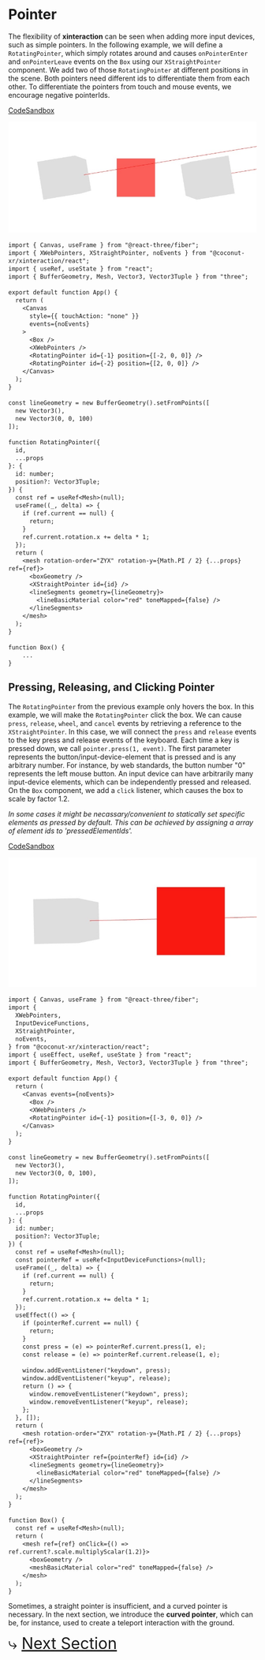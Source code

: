 # Pointer

The flexibility of **xinteraction** can be seen when adding more input devices, such as simple pointers. In the following example, we will define a `RotatingPointer`, which simply rotates around and causes `onPointerEnter` and `onPointerLeave` events on the `Box` using our `XStraightPointer` component. We add two of those `RotatingPointer` at different positions in the scene. Both pointers need different ids to differentiate them from each other. To differentiate the pointers from touch and mouse events, we encourage negative pointerIds.

[CodeSandbox](https://codesandbox.io/s/xinteraction-pointer-f7rq5n?file=/src/app.tsx)

![Screenshot](./pointing.jpg)

```tsx
import { Canvas, useFrame } from "@react-three/fiber";
import { XWebPointers, XStraightPointer, noEvents } from "@coconut-xr/xinteraction/react";
import { useRef, useState } from "react";
import { BufferGeometry, Mesh, Vector3, Vector3Tuple } from "three";

export default function App() {
  return (
    <Canvas
      style={{ touchAction: "none" }}
      events={noEvents}
    >
      <Box />
      <XWebPointers />
      <RotatingPointer id={-1} position={[-2, 0, 0]} />
      <RotatingPointer id={-2} position={[2, 0, 0]} />
    </Canvas>
  );
}

const lineGeometry = new BufferGeometry().setFromPoints([
  new Vector3(),
  new Vector3(0, 0, 100)
]);

function RotatingPointer({
  id,
  ...props
}: {
  id: number;
  position?: Vector3Tuple;
}) {
  const ref = useRef<Mesh>(null);
  useFrame((_, delta) => {
    if (ref.current == null) {
      return;
    }
    ref.current.rotation.x += delta * 1;
  });
  return (
    <mesh rotation-order="ZYX" rotation-y={Math.PI / 2} {...props} ref={ref}>
      <boxGeometry />
      <XStraightPointer id={id} />
      <lineSegments geometry={lineGeometry}>
        <lineBasicMaterial color="red" toneMapped={false} />
      </lineSegments>
    </mesh>
  );
}

function Box() {
    ...
}
```

## Pressing, Releasing, and Clicking Pointer

The `RotatingPointer` from the previous example only hovers the box. In this example, we will make the `RotatingPointer` click the box. We can cause `press`, `release`, `wheel`, and `cancel` events by retrieving a reference to the `XStraightPointer`. In this case, we will connect the `press` and `release` events to the key press and release events of the keyboard. Each time a key is pressed down, we call `pointer.press(1, event)`. The first parameter represents the button/input-device-element that is pressed and is any arbitrary number. For instance, by web standards, the button number "0" represents the left mouse button. An input device can have arbitrarily many input-device elements, which can be independently pressed and released. On the `Box` component, we add a `click` listener, which causes the box to scale by factor 1.2.

_In some cases it might be necassary/convenient to statically set specific elements as pressed by default. This can be achieved by assigning a array of element ids to 'pressedElementIds'._

[CodeSandbox](https://codesandbox.io/s/xinteraction-pointer-click-tz3rp9?file=/src/app.tsx)

![Screenshot](./clicking.jpg)

```tsx
import { Canvas, useFrame } from "@react-three/fiber";
import {
  XWebPointers,
  InputDeviceFunctions,
  XStraightPointer,
  noEvents,
} from "@coconut-xr/xinteraction/react";
import { useEffect, useRef, useState } from "react";
import { BufferGeometry, Mesh, Vector3, Vector3Tuple } from "three";

export default function App() {
  return (
    <Canvas events={noEvents}>
      <Box />
      <XWebPointers />
      <RotatingPointer id={-1} position={[-3, 0, 0]} />
    </Canvas>
  );
}

const lineGeometry = new BufferGeometry().setFromPoints([
  new Vector3(),
  new Vector3(0, 0, 100),
]);

function RotatingPointer({
  id,
  ...props
}: {
  id: number;
  position?: Vector3Tuple;
}) {
  const ref = useRef<Mesh>(null);
  const pointerRef = useRef<InputDeviceFunctions>(null);
  useFrame((_, delta) => {
    if (ref.current == null) {
      return;
    }
    ref.current.rotation.x += delta * 1;
  });
  useEffect(() => {
    if (pointerRef.current == null) {
      return;
    }
    const press = (e) => pointerRef.current.press(1, e);
    const release = (e) => pointerRef.current.release(1, e);

    window.addEventListener("keydown", press);
    window.addEventListener("keyup", release);
    return () => {
      window.removeEventListener("keydown", press);
      window.removeEventListener("keyup", release);
    };
  }, []);
  return (
    <mesh rotation-order="ZYX" rotation-y={Math.PI / 2} {...props} ref={ref}>
      <boxGeometry />
      <XStraightPointer ref={pointerRef} id={id} />
      <lineSegments geometry={lineGeometry}>
        <lineBasicMaterial color="red" toneMapped={false} />
      </lineSegments>
    </mesh>
  );
}

function Box() {
  const ref = useRef<Mesh>(null);
  return (
    <mesh ref={ref} onClick={() => ref.current?.scale.multiplyScalar(1.2)}>
      <boxGeometry />
      <meshBasicMaterial color="red" toneMapped={false} />
    </mesh>
  );
}
```

Sometimes, a straight pointer is insufficient, and a curved pointer is necessary. In the next section, we introduce the **curved pointer**, which can be, for instance, used to create a teleport interaction with the ground.

<span style="font-size: 2rem">⤷ [Next Section](curved.md)</span>
